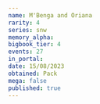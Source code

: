 ```yaml
---
name: M'Benga and Oriana
rarity: 4
series: snw
memory_alpha:
bigbook_tier: 4
events: 27
in_portal:
date: 15/08/2023
obtained: Pack
mega: false
published: true
---
```



